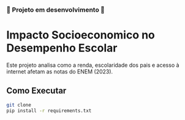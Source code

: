 ### :construction: Projeto em desenvolvimento :construction:

# Impacto Socioeconomico no Desempenho Escolar
Este projeto analisa como a renda, escolaridade dos pais e acesso à internet afetam as notas do ENEM (2023).

## Como Executar
```bash
git clone
pip install -r requirements.txt
